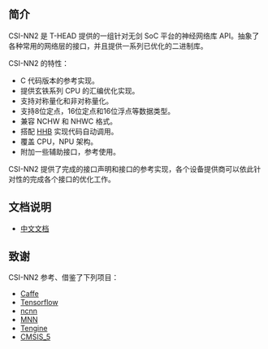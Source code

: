 ## 简介

CSI-NN2 是 T-HEAD 提供的一组针对无剑 SoC 平台的神经网络库 API。抽象了各种常用的网络层的接口，并且提供一系列已优化的二进制库。

CSI-NN2 的特性：

- C 代码版本的参考实现。
- 提供玄铁系列 CPU 的汇编优化实现。
- 支持对称量化和非对称量化。
- 支持8位定点，16位定点和16位浮点等数据类型。
- 兼容 NCHW 和 NHWC 格式。
- 搭配 [HHB](https://occ.t-head.cn/development/series/index?spm=a2cl5.14300690.0.0.4aca475a4yHCxV&id=3865005559921381376&type=kind) 实现代码自动调用。
- 覆盖 CPU，NPU 架构。
- 附加一些辅助接口，参考使用。

CSI-NN2 提供了完成的接口声明和接口的参考实现，各个设备提供商可以依此针对性的完成各个接口的优化工作。

## 文档说明

- [中文文档](https://www.yuque.com/za4k4z/isgz8o)

## 致谢

CSI-NN2 参考、借鉴了下列项目：
- [Caffe](https://github.com/BVLC/caffe)
- [Tensorflow](https://github.com/tensorflow/tensorflow)
- [ncnn](https://github.com/Tencent/ncnn)
- [MNN](https://github.com/alibaba/MNN)
- [Tengine](https://github.com/OAID/Tengine)
- [CMSIS_5](https://github.com/ARM-software/CMSIS_5)
